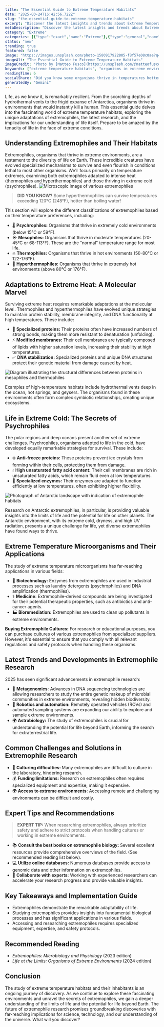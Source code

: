 ```yaml
---
title: "The Essential Guide to Extreme Temperature Habitats"
date: "2025-03-24T16:42:56.722Z"
slug: "the-essential-guide-to-extreme-temperature-habitats"
excerpt: "Discover the latest insights and trends about Extreme Temperature Habitats. This comprehensive guide covers everything you need to know about Extreme Temperature Habitats in 2025."
metaDescription: "Discover the latest insights and trends about Extreme Temperature Habitats. This comprehensive guide covers everything you need to know about Extreme Tempe..."
category: "Extreme"
categories: [{"type":"exact","name":"Extreme"},{"type":"general","name":"Biology"},{"type":"medium","name":"Ecology"},{"type":"specific","name":"Adaptation"},{"type":"niche","name":"Thermophiles"}]
status: "new"
trending: true
featured: false
image: "https://images.unsplash.com/photo-1580917922805-f8f57e08c0ae?q=85&w=1200&fit=max&fm=webp&auto=compress"
imageAlt: "The Essential Guide to Extreme Temperature Habitats"
imageCredit: "Photo by [Matteo Fusco](https://unsplash.com/@matteofusco) on Unsplash"
keywords: ["extreme temperature habitats", "organisms in extreme environments", "extremophiles survival", "adaptations to extreme heat", "life in extreme cold", "extreme temperature microorganisms", "buying extremophile cultures", "antarctic extremophiles research", "high temperature habitat examples", "best books on extremophile biology"]
readingTime: 6
socialShare: "Did you know some organisms thrive in temperatures hotter than boiling water?  The resilience of extremophiles challenges our understanding of life's limits."
generatedBy: "Gemini"
---
```




Life, as we know it, is remarkably resilient.  From the scorching depths of hydrothermal vents to the frigid expanse of Antarctica, organisms thrive in environments that would instantly kill a human. This essential guide delves into the fascinating world of extreme temperature habitats, exploring the unique adaptations of extremophiles, the latest research, and the implications for our understanding of life itself. Prepare to be amazed by the tenacity of life in the face of extreme conditions.

## Understanding Extremophiles and Their Habitats

Extremophiles, organisms that thrive in extreme environments, are a testament to the diversity of life on Earth.  These incredible creatures have evolved specialized mechanisms to survive and even flourish in conditions lethal to most other organisms.  We'll focus primarily on temperature extremes, examining both extremophiles adapted to intense heat (thermophiles and hyperthermophiles) and those thriving in extreme cold (psychrophiles). ![Microscopic image of various extremophiles](https://images.unsplash.com/photo-1451187580459-43490279c0fa?q=85&w=1200&fit=max&fm=webp&auto=compress)

> **DID YOU KNOW?** Some hyperthermophiles can survive temperatures exceeding 120°C (248°F), hotter than boiling water!

This section will explore the different classifications of extremophiles based on their temperature preferences, including:

* 🌡️ **Psychrophiles:** Organisms that thrive in extremely cold environments (below 15°C or 59°F).
* ☀️ **Mesophiles:** Organisms that thrive in moderate temperatures (20-45°C or 68-113°F).  These are the "normal" temperature range for most life.
* 🔥 **Thermophiles:** Organisms that thrive in hot environments (50-80°C or 122-176°F).
* 🌋 **Hyperthermophiles:** Organisms that thrive in extremely hot environments (above 80°C or 176°F).

## Adaptations to Extreme Heat: A Molecular Marvel

Surviving extreme heat requires remarkable adaptations at the molecular level.  Thermophiles and hyperthermophiles have evolved unique strategies to maintain protein stability, membrane integrity, and DNA functionality at high temperatures.  These include:

* 🔑 **Specialized proteins:**  Their proteins often have increased numbers of strong bonds, making them more resistant to denaturation (unfolding).
* ⚡ **Modified membranes:**  Their cell membranes are typically composed of lipids with higher saturation levels, increasing their stability at high temperatures.
* ✅ **DNA stabilization:**  Specialized proteins and unique DNA structures protect their genetic material from damage caused by heat.

![Diagram illustrating the structural differences between proteins in mesophiles and thermophiles](https://images.unsplash.com/photo-1484417894907-623942c8ee29?q=85&w=1200&fit=max&fm=webp&auto=compress)

Examples of high-temperature habitats include hydrothermal vents deep in the ocean, hot springs, and geysers.  The organisms found in these environments often form complex symbiotic relationships, creating unique ecosystems.

## Life in Extreme Cold: The Secrets of Psychrophiles

The polar regions and deep oceans present another set of extreme challenges.  Psychrophiles, organisms adapted to life in the cold, have developed equally remarkable strategies for survival.  These include:

* ❄️ **Anti-freeze proteins:** These proteins prevent ice crystals from forming within their cells, protecting them from damage.
* 💧 **High unsaturated fatty acid content:**  Their cell membranes are rich in unsaturated fatty acids, which remain fluid even at low temperatures.
* 🧬 **Specialized enzymes:**  Their enzymes are adapted to function efficiently at low temperatures, often exhibiting higher flexibility.

![Photograph of Antarctic landscape with indication of extremophile habitats](https://images.unsplash.com/photo-1517976487492-5750f3195933?q=85&w=1200&fit=max&fm=webp&auto=compress)

Research on Antarctic extremophiles, in particular, is providing valuable insights into the limits of life and the potential for life on other planets.  The Antarctic environment, with its extreme cold, dryness, and high UV radiation, presents a unique challenge for life, yet diverse extremophiles have found ways to thrive.

## Extreme Temperature Microorganisms and Their Applications

The study of extreme temperature microorganisms has far-reaching applications in various fields:

* 🧪 **Biotechnology:** Enzymes from extremophiles are used in industrial processes such as laundry detergents (psychrophiles) and DNA amplification (thermophiles).
* ⚕️ **Medicine:**  Extremophile-derived compounds are being investigated for their potential therapeutic properties, such as antibiotics and anti-cancer agents.
* 🏭 **Bioremediation:** Extremophiles are used to clean up pollutants in extreme environments.

**Buying Extremophile Cultures:**  For research or educational purposes, you can purchase cultures of various extremophiles from specialized suppliers.  However, it's essential to ensure that you comply with all relevant regulations and safety protocols when handling these organisms.

## Latest Trends and Developments in Extremophile Research

2025 has seen significant advancements in extremophile research:

* 🔬 **Metagenomics:**  Advances in DNA sequencing technologies are allowing researchers to study the entire genetic makeup of microbial communities in extreme environments, revealing hidden biodiversity.
* 🤖 **Robotics and automation:**  Remotely operated vehicles (ROVs) and automated sampling systems are expanding our ability to explore and sample extreme environments.
* 🌍 **Astrobiology:**  The study of extremophiles is crucial for understanding the potential for life beyond Earth, informing the search for extraterrestrial life.

## Common Challenges and Solutions in Extremophile Research

* 🔬 **Culturing difficulties:** Many extremophiles are difficult to culture in the laboratory, hindering research.
* 💰 **Funding limitations:**  Research on extremophiles often requires specialized equipment and expertise, making it expensive.
* 🌍 **Access to extreme environments:**  Accessing remote and challenging environments can be difficult and costly.

## Expert Tips and Recommendations

> **EXPERT TIP:** When researching extremophiles, always prioritize safety and adhere to strict protocols when handling cultures or working in extreme environments.

*  📚 **Consult the best books on extremophile biology:**  Several excellent resources provide comprehensive overviews of the field.  (See recommended reading list below).
* 💻 **Utilize online databases:**  Numerous databases provide access to genomic data and other information on extremophiles.
* 🤝 **Collaborate with experts:**  Working with experienced researchers can accelerate your research progress and provide valuable insights.

## Key Takeaways and Implementation Guide

* Extremophiles demonstrate the remarkable adaptability of life.
* Studying extremophiles provides insights into fundamental biological processes and has significant applications in various fields.
* Accessing and researching extremophiles requires specialized equipment, expertise, and safety protocols.

## Recommended Reading

* *Extremophiles: Microbiology and Physiology* (2023 edition)
* *Life at the Limits: Organisms of Extreme Environments* (2024 edition)

## Conclusion

The study of extreme temperature habitats and their inhabitants is an ongoing journey of discovery.  As we continue to explore these fascinating environments and unravel the secrets of extremophiles, we gain a deeper understanding of the limits of life and the potential for life beyond Earth.  The future of extremophile research promises groundbreaking discoveries with far-reaching implications for science, technology, and our understanding of the universe.  What will you discover?




